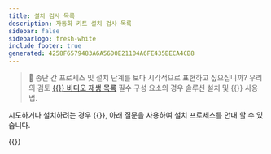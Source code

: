 ```yaml
---
title: 설치 검사 목록
description: 자동화 키트 설치 검사 목록
sidebar: false
sidebarlogo: fresh-white
include_footer: true
generated: 4258F6579483A6A56D0E21104A6FE435BECA4CB8
---
```


> 🎥 종단 간 프로세스 및 설치 단계를 보다 시각적으로 표현하고 싶으십니까? 우리의 검토 <a href='https://www.youtube.com/playlist?list=PLi9EhCY4z99VlRg4j7D1Or6XfXbUcEWZy' target='_blank'>{{<product-name>}} 비디오 재생 목록</a> 필수 구성 요소의 경우 솔루션 설치 및 {{<product-name>}} 사용법.

시도하거나 설치하려는 경우 {{<product-name>}}, 아래 질문을 사용하여 설치 프로세스를 안내 할 수 있습니다.

{{<questions name="/get-started/install-checklist.json" completed="Thank you for completing install checklist" showNavigationButtons=false >}}
